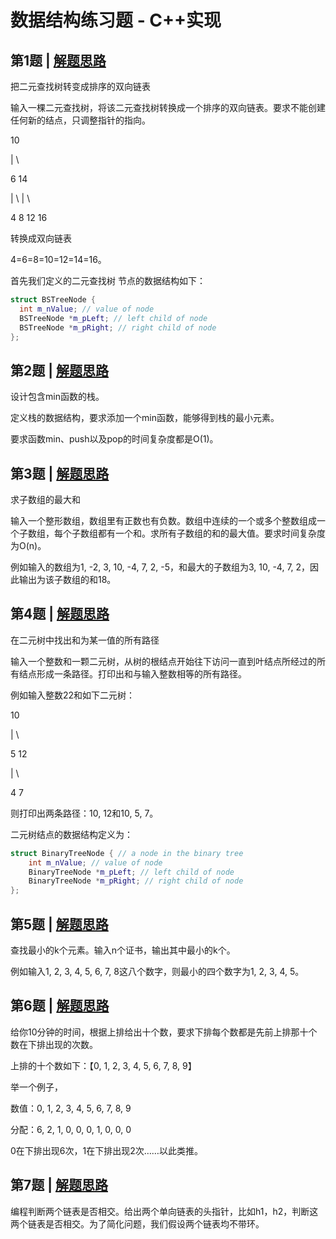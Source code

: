 # 数据结构练习题 - C++实现

## 第1题 | [解题思路](https://github.com/talisk/SKDataStructureExercise/tree/master/ex001)

把二元查找树转变成排序的双向链表

输入一棵二元查找树，将该二元查找树转换成一个排序的双向链表。要求不能创建任何新的结点，只调整指针的指向。

10

|	\

6		14

|	\	|	\

4	8	12	16

转换成双向链表

4=6=8=10=12=14=16。

首先我们定义的二元查找树 节点的数据结构如下：

```c++
struct BSTreeNode {
  int m_nValue; // value of node
  BSTreeNode *m_pLeft; // left child of node
  BSTreeNode *m_pRight; // right child of node
};
```

## 第2题 | [解题思路](https://github.com/talisk/SKDataStructureExercise/tree/master/ex002)

设计包含min函数的栈。

定义栈的数据结构，要求添加一个min函数，能够得到栈的最小元素。

要求函数min、push以及pop的时间复杂度都是O(1)。

## 第3题 | [解题思路](https://github.com/talisk/SKDataStructureExercise/tree/master/ex003)

求子数组的最大和

输入一个整形数组，数组里有正数也有负数。数组中连续的一个或多个整数组成一个子数组，每个子数组都有一个和。求所有子数组的和的最大值。要求时间复杂度为O(n)。

例如输入的数组为1, -2, 3, 10, -4, 7, 2, -5，和最大的子数组为3, 10, -4, 7, 2，因此输出为该子数组的和18。

## 第4题 | [解题思路](https://github.com/talisk/SKDataStructureExercise/tree/master/ex004)

在二元树中找出和为某一值的所有路径

输入一个整数和一颗二元树，从树的根结点开始往下访问一直到叶结点所经过的所有结点形成一条路径。打印出和与输入整数相等的所有路径。

例如输入整数22和如下二元树：

10

|	\

5		12

|	\

4	7

则打印出两条路径：10, 12和10, 5, 7。

二元树结点的数据结构定义为：

```c++
struct BinaryTreeNode { // a node in the binary tree
	int m_nValue; // value of node
  	BinaryTreeNode *m_pLeft; // left child of node
	BinaryTreeNode *m_pRight; // right child of node
};
```

## 第5题 | [解题思路](https://github.com/talisk/SKDataStructureExercise/tree/master/ex005)

查找最小的k个元素。输入n个证书，输出其中最小的k个。

例如输入1, 2, 3, 4, 5, 6, 7, 8这八个数字，则最小的四个数字为1, 2, 3, 4, 5。

## 第6题 | [解题思路](https://github.com/talisk/SKDataStructureExercise/tree/master/ex006)

给你10分钟的时间，根据上排给出十个数，要求下排每个数都是先前上排那十个数在下排出现的次数。

上排的十个数如下：【0, 1, 2, 3, 4, 5, 6, 7, 8, 9】

举一个例子，

数值：0, 1, 2, 3, 4, 5, 6, 7, 8, 9

分配：6, 2, 1, 0, 0, 0, 1, 0, 0, 0

0在下排出现6次，1在下排出现2次……以此类推。

## 第7题 | [解题思路](https://github.com/talisk/SKDataStructureExercise/tree/master/ex007)

编程判断两个链表是否相交。给出两个单向链表的头指针，比如h1，h2，判断这两个链表是否相交。为了简化问题，我们假设两个链表均不带环。